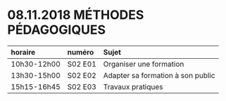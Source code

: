 # 08.11.2018 MÉTHODES PÉDAGOGIQUES

| horaire | numéro | Sujet |
| :------ | :----- | :---- |
| 10h30-12h00 | S02 E01 | Organiser une formation |
| 13h30-15h00 | S02 E02 | Adapter sa formation à son public |
| 15h15-16h45 | S02 E03 | Travaux pratiques |
